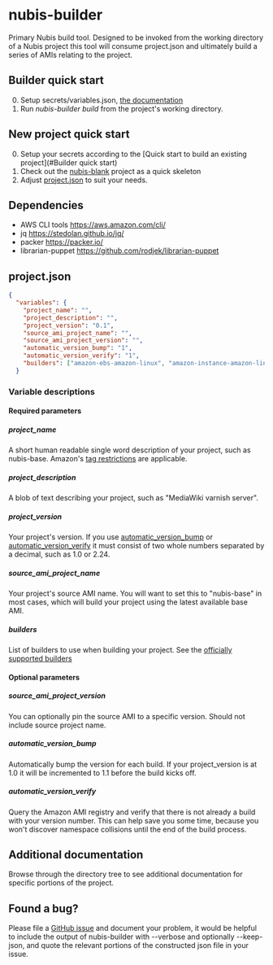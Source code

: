 # nubis-builder

Primary Nubis build tool. Designed to be invoked from the working directory of a Nubis project this tool will
consume project.json and ultimately build a series of AMIs relating to the project.

## Builder quick start ##
0. Setup secrets/variables.json, [the documentation](blob/master/secrets/README.md)
0. Run *nubis-builder build* from the project's working directory.

## New project quick start ##
0. Setup your secrets according to the [Quick start to build an existing project](#Builder quick start)
0. Check out the [nubis-blank](https://github.com/Nubisproject/nubis-blank) project as a quick skeleton
0. Adjust [project.json](#project.json) to suit your needs.

## Dependencies ##

* AWS CLI tools <https://aws.amazon.com/cli/>
* jq <https://stedolan.github.io/jq/>
* packer <https://packer.io/>
* librarian-puppet <https://github.com/rodjek/librarian-puppet>

## project.json ##
```JSON
{
  "variables": {
    "project_name": "",
    "project_description": "",
    "project_version": "0.1",
    "source_ami_project_name": "",
    "source_ami_project_version": "",
    "automatic_version_bump": "1",
    "automatic_version_verify": "1",
    "builders": ["amazon-ebs-amazon-linux", "amazon-instance-amazon-linux"]
  }
```

### Variable descriptions ###

#### Required parameters ####
##### project_name #####
A short human readable single word description of your project, such as nubis-base. Amazon's [tag restrictions](https://docs.aws.amazon.com/AWSEC2/latest/UserGuide/Using_Tags.html#tag-restrictions) are applicable.

##### project_description #####
A blob of text describing your project, such as "MediaWiki varnish server".

##### project_version #####
Your project's version. If you use [automatic_version_bump](#automatic_version_bump) or [automatic_version_verify](#automatic_version_verify) it must consist of two whole numbers separated by a decimal, such as 1.0 or 2.24.

##### source_ami_project_name #####
Your project's source AMI name. You will want to set this to "nubis-base" in most cases, which will build your 
project using the latest available base AMI.

##### builders #####
List of builders to use when building your project. See the [officially supported builders](https://github.com/nubis-project/nubis-builder/tree/master/packer)

#### Optional parameters ####

##### source_ami_project_version #####
You can optionally pin the source AMI to a specific version. Should not include source project name.

##### automatic_version_bump #####
Automatically bump the version for each build. If your project_version is at 1.0 it will be incremented to 1.1 
before the build kicks off.

##### automatic_version_verify #####
Query the Amazon AMI registry and verify that there is not already a build with your version number. This can 
help save you some time, because you won't discover namespace collisions until the end of the build process.

## Additional documentation ##
Browse through the directory tree to see additional documentation for specific portions of the project.

## Found a bug? ##
Please file a [GitHub issue](https://github.com/nubisproject/nubis-builder/issues) and document your problem,
it would be helpful to include the output of nubis-builder with --verbose and optionally --keep-json, and
quote the relevant portions of the constructed json file in your issue.
